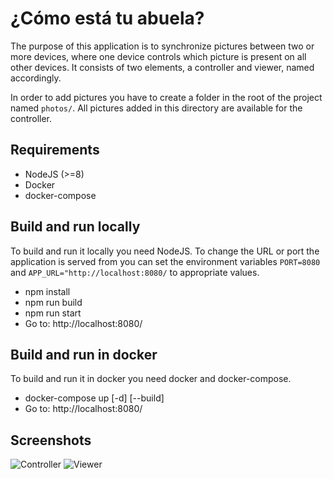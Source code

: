 # ¿Cómo está tu abuela?
The purpose of this application is to synchronize pictures between two or more devices, where one device controls which picture is present on all other devices. It consists of two elements, a controller and viewer, named accordingly. 

In order to add pictures you have to create a folder in the root of the project named `photos/`. All pictures added in this directory are available for the controller. 

## Requirements
  - NodeJS (>=8)
  - Docker
  - docker-compose

## Build and run locally
To build and run it locally you need NodeJS. To change the URL or port the application is served from you can set the environment variables `PORT=8080` and `APP_URL="http://localhost:8080/` to appropriate values. 

  - npm install
  - npm run build
  - npm run start
  - Go to: http://localhost:8080/

## Build and run in docker
To build and run it in docker you need docker and docker-compose.
  - docker-compose up [-d] [--build]
  - Go to: http://localhost:8080/ 

## Screenshots
![Controller](assets/controller.png)
![Viewer](assets/viewer.png)
